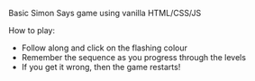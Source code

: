 Basic Simon Says game using vanilla HTML/CSS/JS

How to play:
  - Follow along and click on the flashing colour
  - Remember the sequence as you progress through the levels
  - If you get it wrong, then the game restarts!
